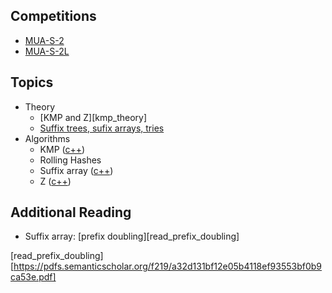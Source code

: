 ## Competitions

- [MUA-S-2][muas2]
- [MUA-S-2L][muas2l]


## Topics

- Theory
  - [KMP and Z][kmp_theory]
  - [Suffix trees, sufix arrays, tries][sufix_theory] 
- Algorithms
  - KMP ([c++][kmp_cpp])
  - Rolling Hashes
  - Suffix array ([c++][sufix_cpp])
  - Z ([c++][z_cpp])

## Additional Reading
- Suffix array: [prefix doubling][read_prefix_doubling]
  
  
     

[muas2]: https://vjudge.net/contest/305652
[muas2l]: https://vjudge.net/contest/305818

[kmp_thoery]: https://github.com/mua-uniandes/subjects_material/blob/master/Strings/slides/MUA_strings_kmp_z.pdf
[sufix_theory]: https://github.com/mua-uniandes/subjects_material/blob/master/Strings/slides/MUA_string_1.pdf

[kmp_cpp]: https://github.com/mua-uniandes/subjects_material/blob/master/Strings/C%2B%2B/kmp.cpp
[sufix_cpp]: https://github.com/mua-uniandes/subjects_material/blob/master/Strings/C%2B%2B/SuffixArray.cpp
[z_cpp]: https://github.com/mua-uniandes/subjects_material/blob/master/Strings/C%2B%2B/z.cpp

[read_prefix_doubling][https://pdfs.semanticscholar.org/f219/a32d131bf12e05b4118ef93553bf0b9ca53e.pdf]
